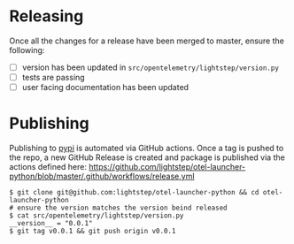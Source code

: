 # Releasing

Once all the changes for a release have been merged to master, ensure the following:

- [ ] version has been updated in `src/opentelemetry/lightstep/version.py`
- [ ] tests are passing
- [ ] user facing documentation has been updated

# Publishing

Publishing to [pypi](https://pypi.org/project/opentelemetry-launcher/) is automated via GitHub actions. Once a tag is pushed to the repo, a new GitHub Release is created and package is published  via the actions defined here: https://github.com/lightstep/otel-launcher-python/blob/master/.github/workflows/release.yml

```
$ git clone git@github.com:lightstep/otel-launcher-python && cd otel-launcher-python
# ensure the version matches the version beind released
$ cat src/opentelemetry/lightstep/version.py
__version__ = "0.0.1"
$ git tag v0.0.1 && git push origin v0.0.1
```
